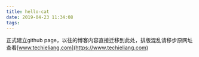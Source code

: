 ```yaml
---
title: hello-cat
date: 2019-04-23 11:34:08
tags:
---
```

正式建立github page，以往的博客内容直接迁移到此处，排版混乱请移步原网址查看[www.techieliang.com](https://www.techieliang.com)